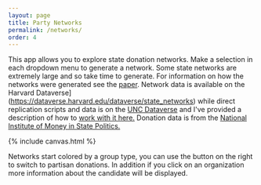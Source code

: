 ```yaml
---
layout: page
title: Party Networks
permalink: /networks/
order: 4
---
```


This app allows you to explore state donation networks. Make a selection in each dropdown menu to generate a network. Some state networks are extremely large and so take time to generate. For information on how the networks were generated see the [paper](https://doi.org/10.1177/1532440019892583). Network data is available on the Harvard Dataverse](https://dataverse.harvard.edu/dataverse/state_networks) while direct replication scripts and data is on the [UNC Dataverse](https://dataverse.unc.edu/dataset.xhtml?persistentId=doi:10.15139/S3/9JJNBV) and I've provided a description of how to [work with it here.](/resources/load_networks/) Donation data is from the [National Institute of Money in State Politics.](https://www.followthemoney.org/)

{% include canvas.html %}

Networks start colored by a group type, you can use the button on the right to switch to partisan donations. In addition if you click on an organization more information about the candidate will be displayed.

